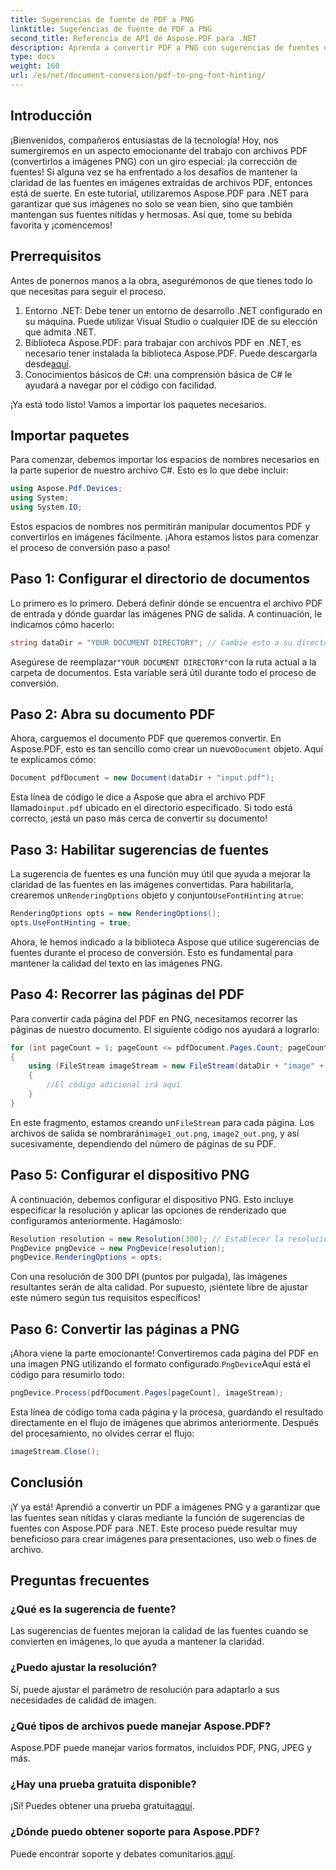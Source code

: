 ```yaml
---
title: Sugerencias de fuente de PDF a PNG
linktitle: Sugerencias de fuente de PDF a PNG
second_title: Referencia de API de Aspose.PDF para .NET
description: Aprenda a convertir PDF a PNG con sugerencias de fuentes usando Aspose.PDF para .NET en una sencilla guía paso a paso.
type: docs
weight: 160
url: /es/net/document-conversion/pdf-to-png-font-hinting/
---
```

## Introducción

¡Bienvenidos, compañeros entusiastas de la tecnología! Hoy, nos sumergiremos en un aspecto emocionante del trabajo con archivos PDF (convertirlos a imágenes PNG) con un giro especial: ¡la corrección de fuentes! Si alguna vez se ha enfrentado a los desafíos de mantener la claridad de las fuentes en imágenes extraídas de archivos PDF, entonces está de suerte. En este tutorial, utilizaremos Aspose.PDF para .NET para garantizar que sus imágenes no solo se vean bien, sino que también mantengan sus fuentes nítidas y hermosas. Así que, tome su bebida favorita y ¡comencemos!

## Prerrequisitos

Antes de ponernos manos a la obra, asegurémonos de que tienes todo lo que necesitas para seguir el proceso.

1. Entorno .NET: Debe tener un entorno de desarrollo .NET configurado en su máquina. Puede utilizar Visual Studio o cualquier IDE de su elección que admita .NET.
2.  Biblioteca Aspose.PDF: para trabajar con archivos PDF en .NET, es necesario tener instalada la biblioteca Aspose.PDF. Puede descargarla desde[aquí](https://releases.aspose.com/pdf/net/).
3. Conocimientos básicos de C#: una comprensión básica de C# le ayudará a navegar por el código con facilidad.

¡Ya está todo listo! Vamos a importar los paquetes necesarios.

## Importar paquetes

Para comenzar, debemos importar los espacios de nombres necesarios en la parte superior de nuestro archivo C#. Esto es lo que debe incluir:

```csharp
using Aspose.Pdf.Devices;
using System;
using System.IO;
```

Estos espacios de nombres nos permitirán manipular documentos PDF y convertirlos en imágenes fácilmente. ¡Ahora estamos listos para comenzar el proceso de conversión paso a paso!

## Paso 1: Configurar el directorio de documentos

Lo primero es lo primero. Deberá definir dónde se encuentra el archivo PDF de entrada y dónde guardar las imágenes PNG de salida. A continuación, le indicamos cómo hacerlo:

```csharp
string dataDir = "YOUR DOCUMENT DIRECTORY"; // Cambie esto a su directorio actual
```

 Asegúrese de reemplazar`"YOUR DOCUMENT DIRECTORY"`con la ruta actual a la carpeta de documentos. Esta variable será útil durante todo el proceso de conversión.

## Paso 2: Abra su documento PDF

 Ahora, carguemos el documento PDF que queremos convertir. En Aspose.PDF, esto es tan sencillo como crear un nuevo`Document` objeto. Aquí te explicamos cómo:

```csharp
Document pdfDocument = new Document(dataDir + "input.pdf");
```

 Esta línea de código le dice a Aspose que abra el archivo PDF llamado`input.pdf` ubicado en el directorio especificado. Si todo está correcto, ¡está un paso más cerca de convertir su documento!

## Paso 3: Habilitar sugerencias de fuentes

 La sugerencia de fuentes es una función muy útil que ayuda a mejorar la claridad de las fuentes en las imágenes convertidas. Para habilitarla, crearemos un`RenderingOptions` objeto y conjunto`UseFontHinting` a`true`:

```csharp
RenderingOptions opts = new RenderingOptions();
opts.UseFontHinting = true;
```

Ahora, le hemos indicado a la biblioteca Aspose que utilice sugerencias de fuentes durante el proceso de conversión. Esto es fundamental para mantener la calidad del texto en las imágenes PNG.

## Paso 4: Recorrer las páginas del PDF

Para convertir cada página del PDF en PNG, necesitamos recorrer las páginas de nuestro documento. El siguiente código nos ayudará a lograrlo:

```csharp
for (int pageCount = 1; pageCount <= pdfDocument.Pages.Count; pageCount++)
{
    using (FileStream imageStream = new FileStream(dataDir + "image" + pageCount + "_out.png", FileMode.Create))
    {
        //El código adicional irá aquí
    }
}
```

 En este fragmento, estamos creando un`FileStream` para cada página. Los archivos de salida se nombrarán`image1_out.png`, `image2_out.png`, y así sucesivamente, dependiendo del número de páginas de su PDF.

## Paso 5: Configurar el dispositivo PNG

A continuación, debemos configurar el dispositivo PNG. Esto incluye especificar la resolución y aplicar las opciones de renderizado que configuramos anteriormente. Hagámoslo:

```csharp
Resolution resolution = new Resolution(300); // Establecer la resolución deseada
PngDevice pngDevice = new PngDevice(resolution);
pngDevice.RenderingOptions = opts;
```

Con una resolución de 300 DPI (puntos por pulgada), las imágenes resultantes serán de alta calidad. Por supuesto, ¡siéntete libre de ajustar este número según tus requisitos específicos!

## Paso 6: Convertir las páginas a PNG

 ¡Ahora viene la parte emocionante! Convertiremos cada página del PDF en una imagen PNG utilizando el formato configurado.`PngDevice`Aquí está el código para resumirlo todo:

```csharp
pngDevice.Process(pdfDocument.Pages[pageCount], imageStream);
```

Esta línea de código toma cada página y la procesa, guardando el resultado directamente en el flujo de imágenes que abrimos anteriormente. Después del procesamiento, no olvides cerrar el flujo:

```csharp
imageStream.Close();
```

## Conclusión

¡Y ya está! Aprendió a convertir un PDF a imágenes PNG y a garantizar que las fuentes sean nítidas y claras mediante la función de sugerencias de fuentes con Aspose.PDF para .NET. Este proceso puede resultar muy beneficioso para crear imágenes para presentaciones, uso web o fines de archivo.

## Preguntas frecuentes

### ¿Qué es la sugerencia de fuente?
Las sugerencias de fuentes mejoran la calidad de las fuentes cuando se convierten en imágenes, lo que ayuda a mantener la claridad.

### ¿Puedo ajustar la resolución?
Sí, puede ajustar el parámetro de resolución para adaptarlo a sus necesidades de calidad de imagen.

### ¿Qué tipos de archivos puede manejar Aspose.PDF?
Aspose.PDF puede manejar varios formatos, incluidos PDF, PNG, JPEG y más.

### ¿Hay una prueba gratuita disponible?
 ¡Sí! Puedes obtener una prueba gratuita[aquí](https://releases.aspose.com/).

### ¿Dónde puedo obtener soporte para Aspose.PDF?
 Puede encontrar soporte y debates comunitarios.[aquí](https://forum.aspose.com/c/pdf/10).